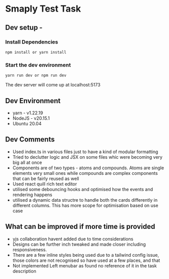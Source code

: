 # Smaply Test Task

## Dev setup -

### Install Dependencies

```
npm install or yarn install
```

### Start the dev environment

```
yarn run dev or npm run dev
```

The dev server will come up at localhost:5173

## Dev Environment

- yarn - v1.22.19
- NodeJS - v20.15.1
- Ubuntu 20.04

## Dev Comments

- Used index.ts in various files just to have a kind of modular formatting
- Tried to declutter logic and JSX on some files whic were becoming very big all at once
- Components are of two types - atoms and compounds. Atoms are single elements very small ones while compounds are complex components that can be fairly reused as well
- Used react quill rich text editor
- utilised some debouncing hooks and optimised how the events and rendering happens
- utilised a dynamic data structre to handle both the cards differently in different columns. This has more scope for optimisation based on use case

## What can be improved if more time is provided

- yjs collaboration havent added due to time considerations
- Designs can be further inch tweaked and made closer including responsiveness.
- There are a few inline styles being used due to a tailwind config issue, those colors are not recognised so have used at a few places, and that
- Not implemented Left menubar as found no reference of it in the task description
